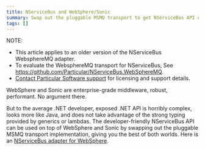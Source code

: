 ```yaml
---
title: NServiceBus and WebSphere/Sonic
summary: Swap out the pluggable MSMQ transport to get NServiceBus API on top of WebSphere and Sonic.
tags: []
---
```


NOTE:
* This article applies to an older version of the NServiceBus WebsphereMQ adapter. 
* To evaluate the WebsphereMQ transport for NServiceBus, See https://github.com/Particular/NServiceBus.WebSphereMQ. 
* [Contact Particular Software support](http://particular.net/ContactUs) for licensing and support details.

WebSphere and Sonic are enterprise-grade middleware, robust, performant. No argument there.

But to the average .NET developer, exposed .NET API is horribly complex, looks more like Java, and does not take advantage of the strong typing provided by generics or lambdas. The developer-friendly NServiceBus API can be used on top of WebSphere and Sonic by swapping out the pluggable MSMQ transport implementation, giving you the best of both worlds. Here is an [NServiceBus adapter for WebSphere](http://code.google.com/p/nservicebuswmq/).

